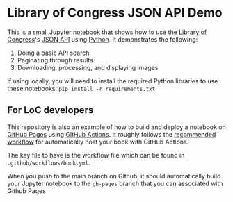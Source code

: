 # Library of Congress JSON API Demo

This is a small [Jupyter notebook](https://jupyterbook.org/) that shows how to use the [Library of Congress](https://www.loc.gov/)'s [JSON API](https://www.loc.gov/apis/json-and-yaml/) using [Python](https://www.python.org/).  It demonstrates the following:

1. Doing a basic API search
2. Paginating through results
3. Downloading, processing, and displaying images

If using locally, you will need to install the required Python libraries to use these notebooks: `pip install -r requirements.txt`

## For LoC developers

This repository is also an example of how to build and deploy a notebook on [GitHub Pages](https://pages.github.com/) using [GitHub Actions](https://docs.github.com/actions). It roughly follows the [recommended workflow](https://jupyterbook.org/en/stable/publish/gh-pages.html#automatically-host-your-book-with-github-actions) for automatically host your book with GitHub Actions.

The key file to have is the workflow file which can be found in `.github/workflows/book.yml`.

When you push to the main branch on Github, it should automatically build your Jupyter notebook to the `gh-pages` branch that you can associated with Github Pages